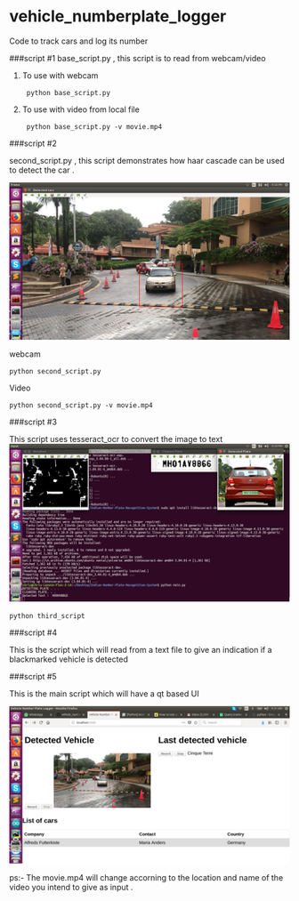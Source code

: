# vehicle_numberplate_logger
Code to track cars and log its number


###script #1
base_script.py , this script is to read from webcam/video



1) To use with webcam
		
		python base_script.py 
		
2) To use with video from local file 
	
		python base_script.py -v movie.mp4
		
		

###script #2

second_script.py , this script demonstrates how haar cascade can be used to detect the car .

![](docs/detect_car.png) 

webcam

	python second_script.py

Video
	
	python second_script.py -v movie.mp4
	

###script #3

This script uses tesseract_ocr to convert the image to text 
![](docs/detect_number.png) 

	python third_script


###script #4

This is the script which will read from a text file to give an indication if a blackmarked vehicle is detected

###script #5 

This is the main script which will have a qt based UI

 ![](web_app/screenshot/updates.png) 

ps:- The movie.mp4 will change accorning to the location and name of the video you intend to give as input .
	
